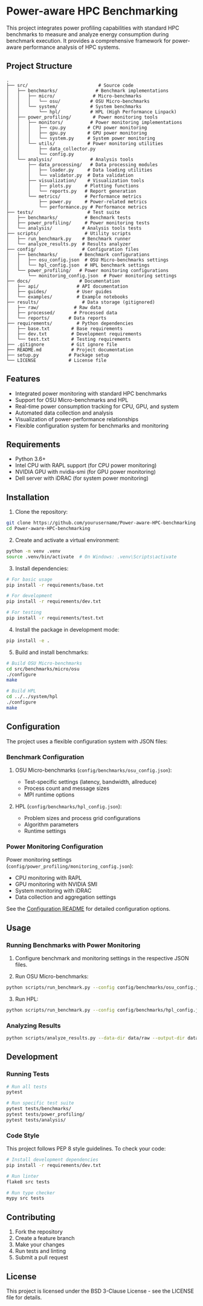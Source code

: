 # Power-aware HPC Benchmarking

This project integrates power profiling capabilities with standard HPC benchmarks to measure and analyze energy consumption during benchmark execution. It provides a comprehensive framework for power-aware performance analysis of HPC systems.

## Project Structure

```
.
├── src/                          # Source code
│   ├── benchmarks/              # Benchmark implementations
│   │   ├── micro/              # Micro-benchmarks
│   │   │   └── osu/           # OSU Micro-benchmarks
│   │   └── system/            # System benchmarks
│   │       └── hpl/           # HPL (High Performance Linpack)
│   ├── power_profiling/        # Power monitoring tools
│   │   ├── monitors/          # Power monitoring implementations
│   │   │   ├── cpu.py        # CPU power monitoring
│   │   │   ├── gpu.py        # GPU power monitoring
│   │   │   └── system.py     # System power monitoring
│   │   └── utils/            # Power monitoring utilities
│   │       ├── data_collector.py
│   │       └── config.py
│   └── analysis/              # Analysis tools
│       ├── data_processing/   # Data processing modules
│       │   ├── loader.py     # Data loading utilities
│       │   └── validator.py  # Data validation
│       ├── visualization/    # Visualization tools
│       │   ├── plots.py     # Plotting functions
│       │   └── reports.py   # Report generation
│       └── metrics/         # Performance metrics
│           ├── power.py     # Power-related metrics
│           └── performance.py # Performance metrics
├── tests/                    # Test suite
│   ├── benchmarks/          # Benchmark tests
│   ├── power_profiling/     # Power monitoring tests
│   └── analysis/           # Analysis tools tests
├── scripts/                 # Utility scripts
│   ├── run_benchmark.py    # Benchmark runner
│   └── analyze_results.py  # Results analyzer
├── config/                 # Configuration files
│   ├── benchmarks/        # Benchmark configurations
│   │   ├── osu_config.json  # OSU Micro-benchmarks settings
│   │   └── hpl_config.json  # HPL benchmark settings
│   └── power_profiling/   # Power monitoring configurations
│       └── monitoring_config.json  # Power monitoring settings
├── docs/                  # Documentation
│   ├── api/              # API documentation
│   ├── guides/           # User guides
│   └── examples/         # Example notebooks
├── results/                # Data storage (gitignored)
│   ├── raw/             # Raw data
│   ├── processed/       # Processed data
│   └── reports/       # Data reports
├── requirements/         # Python dependencies
│   ├── base.txt        # Base requirements
│   ├── dev.txt         # Development requirements
│   └── test.txt        # Testing requirements
├── .gitignore          # Git ignore file
├── README.md           # Project documentation
├── setup.py           # Package setup
└── LICENSE            # License file
```

## Features

- Integrated power monitoring with standard HPC benchmarks
- Support for OSU Micro-benchmarks and HPL
- Real-time power consumption tracking for CPU, GPU, and system
- Automated data collection and analysis
- Visualization of power-performance relationships
- Flexible configuration system for benchmarks and monitoring

## Requirements

- Python 3.6+
- Intel CPU with RAPL support (for CPU power monitoring)
- NVIDIA GPU with nvidia-smi (for GPU power monitoring)
- Dell server with iDRAC (for system power monitoring)

## Installation

1. Clone the repository:
```bash
git clone https://github.com/yourusername/Power-aware-HPC-benchmarking.git
cd Power-aware-HPC-benchmarking
```

2. Create and activate a virtual environment:
```bash
python -m venv .venv
source .venv/bin/activate  # On Windows: .venv\Scripts\activate
```

3. Install dependencies:
```bash
# For basic usage
pip install -r requirements/base.txt

# For development
pip install -r requirements/dev.txt

# For testing
pip install -r requirements/test.txt
```

4. Install the package in development mode:
```bash
pip install -e .
```

5. Build and install benchmarks:
```bash
# Build OSU Micro-benchmarks
cd src/benchmarks/micro/osu
./configure
make

# Build HPL
cd ../../system/hpl
./configure
make
```

## Configuration

The project uses a flexible configuration system with JSON files:

### Benchmark Configuration

1. OSU Micro-benchmarks (`config/benchmarks/osu_config.json`):
   - Test-specific settings (latency, bandwidth, allreduce)
   - Process count and message sizes
   - MPI runtime options

2. HPL (`config/benchmarks/hpl_config.json`):
   - Problem sizes and process grid configurations
   - Algorithm parameters
   - Runtime settings

### Power Monitoring Configuration

Power monitoring settings (`config/power_profiling/monitoring_config.json`):
- CPU monitoring with RAPL
- GPU monitoring with NVIDIA SMI
- System monitoring with iDRAC
- Data collection and aggregation settings

See the [Configuration README](config/README.md) for detailed configuration options.

## Usage

### Running Benchmarks with Power Monitoring

1. Configure benchmark and monitoring settings in the respective JSON files.

2. Run OSU Micro-benchmarks:
```bash
python scripts/run_benchmark.py --config config/benchmarks/osu_config.json
```

3. Run HPL:
```bash
python scripts/run_benchmark.py --config config/benchmarks/hpl_config.json
```

### Analyzing Results

```bash
python scripts/analyze_results.py --data-dir data/raw --output-dir data/processed
```

## Development

### Running Tests

```bash
# Run all tests
pytest

# Run specific test suite
pytest tests/benchmarks/
pytest tests/power_profiling/
pytest tests/analysis/
```

### Code Style

This project follows PEP 8 style guidelines. To check your code:

```bash
# Install development dependencies
pip install -r requirements/dev.txt

# Run linter
flake8 src tests

# Run type checker
mypy src tests
```

## Contributing

1. Fork the repository
2. Create a feature branch
3. Make your changes
4. Run tests and linting
5. Submit a pull request

## License

This project is licensed under the BSD 3-Clause License - see the LICENSE file for details.